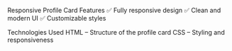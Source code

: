 Responsive Profile Card
Features
✅ Fully responsive design
✅ Clean and modern UI
✅ Customizable styles

Technologies Used
HTML – Structure of the profile card
CSS – Styling and responsiveness
